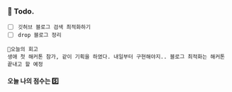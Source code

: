 ### 📌 Todo.

- [ ] `깃허브 블로그 검색 최적화하기`
- [ ] `drop 블로그 정리`

```회고
💬오늘의 회고
생애 첫 해커톤 참가, 같이 기획을 하였다. 내일부터 구현해야지.. 블로그 최적화는 해커톤 끝내고 할 예정
```

#### 오늘 나의 점수는 ️5️⃣


